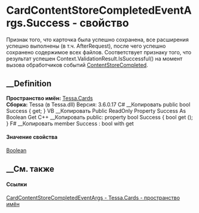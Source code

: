 # CardContentStoreCompletedEventArgs.Success - свойство
Признак того, что карточка была успешно сохранена, все расширения успешно
выполнены (в т.ч. AfterRequest), после чего успешно сохранено содержимое всех
файлов. Соответствует признаку того, что результат успешен
Context.ValidationResult.IsSuccessful() на момент вызова обработчиков событий
[ContentStoreCompleted](E_Tessa_Cards_Extensions_ICardStoreExtensionContext_ContentStoreCompleted.htm).
## __Definition
 **Пространство имён:** [Tessa.Cards](N_Tessa_Cards.htm)  
 **Сборка:** Tessa (в Tessa.dll) Версия: 3.6.0.17
C# __Копировать
     public bool Success { get; }
VB __Копировать
     Public ReadOnly Property Success As Boolean
    	Get
C++ __Копировать
     public:
    property bool Success {
    	bool get ();
    }
F# __Копировать
     member Success : bool with get
#### Значение свойства
[Boolean](https://learn.microsoft.com/dotnet/api/system.boolean)
##  __См. также
#### Ссылки
[CardContentStoreCompletedEventArgs -
](T_Tessa_Cards_CardContentStoreCompletedEventArgs.htm)
[Tessa.Cards - пространство имён](N_Tessa_Cards.htm)
